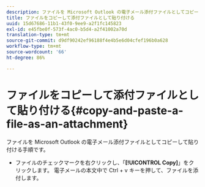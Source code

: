```yaml
---
description: ファイルを Microsoft Outlook の電子メール添付ファイルとしてコピーして貼り付ける手順です。
title: ファイルをコピーして添付ファイルとして貼り付ける
uuid: 15d67686-11b1-43f0-9ee9-a2f1fc145823
exl-id: e45fbe0f-573f-4ac0-b5d4-a2f41002a70d
translation-type: tm+mt
source-git-commit: d9df90242ef96188f4e4b5e6d04cfef196b0a628
workflow-type: tm+mt
source-wordcount: '66'
ht-degree: 86%

---
```


# ファイルをコピーして添付ファイルとして貼り付ける{#copy-and-paste-a-file-as-an-attachment}

ファイルを Microsoft Outlook の電子メール添付ファイルとしてコピーして貼り付ける手順です。

* ファイルのチェックマークを右クリックし、「**[!UICONTROL Copy]**」をクリックします。 電子メールの本文中で Ctrl + v キーを押して、ファイルを添付します。
